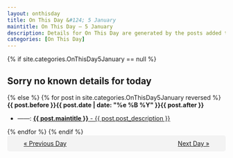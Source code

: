 ```yaml
---
layout: onthisday
title: On This Day &#124; 5 January
maintitle: On This Day — 5 January
description: Details for On This Day are generated by the posts added to the website so the content is subject to changes/updates over time.
categories: [On This Day]
---
```


{% if site.categories.OnThisDay5January == null %}
<h2>Sorry no known details for today</h2>
{% else %}
{% for post in site.categories.OnThisDay5January reversed %}
<strong>{{ post.before }}{{ post.date | date: "%e %B %Y" }}{{ post.after }}</strong>
<ul>
<li> ——: <a class="{{ post.class }}" href="{{ post.url }}"><strong>{{ post.maintitle }}</strong> - {{ post.post_description }}</a></li>
</ul>
{% endfor %}
{% endif %}
<br />
<div style="background-color: #f3f3f3; padding: 10px; border-radius: 5px; text-align: center; display: flex; justify-content: space-evenly;">
<a href="/onthisday/01/01-04">« Previous Day</a>
<span style="visibility:hidden;">[ Visit Leap Year February 29 ]</span>
<a href="/onthisday/01/01-06">Next Day »</a>
</div>
